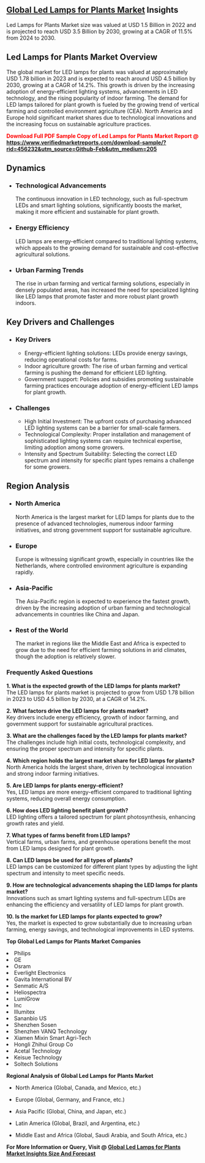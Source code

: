 <h2><a href="https://www.verifiedmarketreports.com/download-sample/?rid=456232&amp;utm_source=Github&amp;utm_medium=205" target="_blank">Global Led Lamps for Plants Market</a> Insights</h2><p>Led Lamps for Plants Market size was valued at USD 1.5 Billion in 2022 and is projected to reach USD 3.5 Billion by 2030, growing at a CAGR of 11.5% from 2024 to 2030.</p><p> <h2>Led Lamps for Plants Market Overview</h2> <p>The global market for LED lamps for plants was valued at approximately USD 1.78 billion in 2023 and is expected to reach around USD 4.5 billion by 2030, growing at a CAGR of 14.2%. This growth is driven by the increasing adoption of energy-efficient lighting systems, advancements in LED technology, and the rising popularity of indoor farming. The demand for LED lamps tailored for plant growth is fueled by the growing trend of vertical farming and controlled environment agriculture (CEA). North America and Europe hold significant market shares due to technological innovations and the increasing focus on sustainable agriculture practices.</p> <p><strong><p><span class=""><span style="color: #ff0000;"><strong>Download Full PDF Sample Copy of Led Lamps for Plants Market Report</strong> @ </span><a href="https://www.verifiedmarketreports.com/download-sample/?rid=456232&amp;utm_source=Github-Feb&amp;utm_medium=205" target="_blank">https://www.verifiedmarketreports.com/download-sample/?rid=456232&amp;utm_source=Github-Feb&amp;utm_medium=205</a></span></p></strong></p> <h2>Dynamics</h2> <ul> <li><h3>Technological Advancements</h3> The continuous innovation in LED technology, such as full-spectrum LEDs and smart lighting solutions, significantly boosts the market, making it more efficient and sustainable for plant growth.</li> <li><h3>Energy Efficiency</h3> LED lamps are energy-efficient compared to traditional lighting systems, which appeals to the growing demand for sustainable and cost-effective agricultural solutions.</li> <li><h3>Urban Farming Trends</h3> The rise in urban farming and vertical farming solutions, especially in densely populated areas, has increased the need for specialized lighting like LED lamps that promote faster and more robust plant growth indoors.</li> </ul> <h2>Key Drivers and Challenges</h2> <ul> <li><h3>Key Drivers</h3> <ul> <li>Energy-efficient lighting solutions: LEDs provide energy savings, reducing operational costs for farms.</li> <li>Indoor agriculture growth: The rise of urban farming and vertical farming is pushing the demand for efficient LED lighting.</li> <li>Government support: Policies and subsidies promoting sustainable farming practices encourage adoption of energy-efficient LED lamps for plant growth.</li> </ul> </li> <li><h3>Challenges</h3> <ul> <li>High Initial Investment: The upfront costs of purchasing advanced LED lighting systems can be a barrier for small-scale farmers.</li> <li>Technological Complexity: Proper installation and management of sophisticated lighting systems can require technical expertise, limiting adoption among some growers.</li> <li>Intensity and Spectrum Suitability: Selecting the correct LED spectrum and intensity for specific plant types remains a challenge for some growers.</li> </ul> </li> </ul> <h2>Region Analysis</h2> <ul> <li><h3>North America</h3> North America is the largest market for LED lamps for plants due to the presence of advanced technologies, numerous indoor farming initiatives, and strong government support for sustainable agriculture.</li> <li><h3>Europe</h3> Europe is witnessing significant growth, especially in countries like the Netherlands, where controlled environment agriculture is expanding rapidly.</li> <li><h3>Asia-Pacific</h3> The Asia-Pacific region is expected to experience the fastest growth, driven by the increasing adoption of urban farming and technological advancements in countries like China and Japan.</li> <li><h3>Rest of the World</h3> The market in regions like the Middle East and Africa is expected to grow due to the need for efficient farming solutions in arid climates, though the adoption is relatively slower.</li> </ul> <h3>Frequently Asked Questions</h3> <p><strong>1. What is the expected growth of the LED lamps for plants market?</strong><br> The LED lamps for plants market is projected to grow from USD 1.78 billion in 2023 to USD 4.5 billion by 2030, at a CAGR of 14.2%.</p> <p><strong>2. What factors drive the LED lamps for plants market?</strong><br> Key drivers include energy efficiency, growth of indoor farming, and government support for sustainable agricultural practices.</p> <p><strong>3. What are the challenges faced by the LED lamps for plants market?</strong><br> The challenges include high initial costs, technological complexity, and ensuring the proper spectrum and intensity for specific plants.</p> <p><strong>4. Which region holds the largest market share for LED lamps for plants?</strong><br> North America holds the largest share, driven by technological innovation and strong indoor farming initiatives.</p> <p><strong>5. Are LED lamps for plants energy-efficient?</strong><br> Yes, LED lamps are more energy-efficient compared to traditional lighting systems, reducing overall energy consumption.</p> <p><strong>6. How does LED lighting benefit plant growth?</strong><br> LED lighting offers a tailored spectrum for plant photosynthesis, enhancing growth rates and yield.</p> <p><strong>7. What types of farms benefit from LED lamps?</strong><br> Vertical farms, urban farms, and greenhouse operations benefit the most from LED lamps designed for plant growth.</p> <p><strong>8. Can LED lamps be used for all types of plants?</strong><br> LED lamps can be customized for different plant types by adjusting the light spectrum and intensity to meet specific needs.</p> <p><strong>9. How are technological advancements shaping the LED lamps for plants market?</strong><br> Innovations such as smart lighting systems and full-spectrum LEDs are enhancing the efficiency and versatility of LED lamps for plant growth.</p> <p><strong>10. Is the market for LED lamps for plants expected to grow?</strong><br> Yes, the market is expected to grow substantially due to increasing urban farming, energy savings, and technological improvements in LED systems.</p> </p><p><strong>Top Global Led Lamps for Plants Market Companies</strong></p><div data-test-id=""><p><li>Philips</li><li> GE</li><li> Osram</li><li> Everlight Electronics</li><li> Gavita International BV</li><li> Senmatic A/S</li><li> Heliospectra</li><li> LumiGrow</li><li> Inc</li><li> Illumitex</li><li> Sananbio US</li><li> Shenzhen Sosen</li><li> Shenzhen VANQ Technology</li><li> Xiamen Mixin Smart Agri-Tech</li><li> Hongli Zhihui Group Co</li><li> Acetal Technology</li><li> Keisue Technology</li><li> Soltech Solutions</li></p><div><strong>Regional Analysis of&nbsp;Global Led Lamps for Plants Market</strong></div><ul><li dir="ltr"><p dir="ltr">North America&nbsp;(Global, Canada, and Mexico, etc.)</p></li><li dir="ltr"><p dir="ltr">Europe (Global, Germany, and France, etc.)</p></li><li dir="ltr"><p dir="ltr">Asia Pacific&nbsp;(Global, China, and Japan, etc.)</p></li><li dir="ltr"><p dir="ltr">Latin America&nbsp;(Global, Brazil, and Argentina, etc.)</p></li><li dir="ltr">Middle East and Africa&nbsp;(Global, Saudi Arabia, and South Africa, etc.)</li></ul><p><strong>For More Information or Query, Visit @&nbsp;</strong><strong><a href="https://www.verifiedmarketreports.com/product/led-lamps-for-plants-market/?utm_source=Github&amp;utm_medium=205" target="_blank">Global Led Lamps for Plants Market Insights Size And Forecast</a></strong></p></div>
